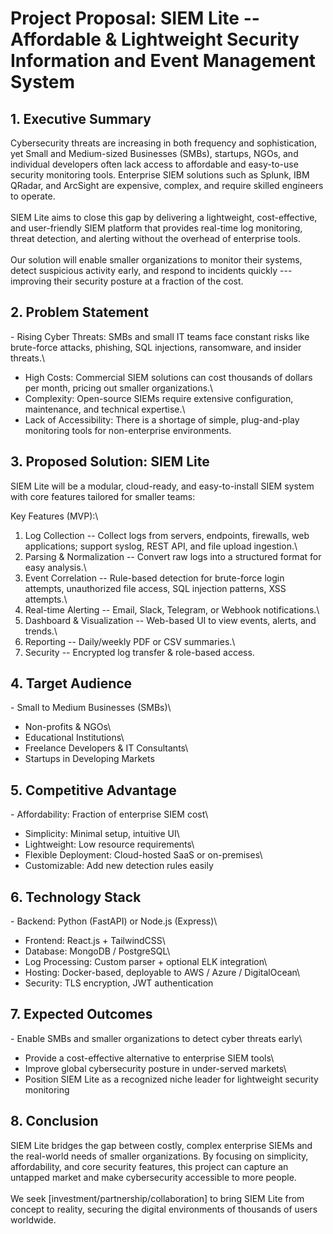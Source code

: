 # Project Proposal: SIEM Lite -- Affordable & Lightweight Security Information and Event Management System

## 1. Executive Summary

Cybersecurity threats are increasing in both frequency and
sophistication, yet Small and Medium-sized Businesses (SMBs), startups,
NGOs, and individual developers often lack access to affordable and
easy-to-use security monitoring tools. Enterprise SIEM solutions such as
Splunk, IBM QRadar, and ArcSight are expensive, complex, and require
skilled engineers to operate.\
\
SIEM Lite aims to close this gap by delivering a lightweight,
cost-effective, and user-friendly SIEM platform that provides real-time
log monitoring, threat detection, and alerting without the overhead of
enterprise tools.\
\
Our solution will enable smaller organizations to monitor their systems,
detect suspicious activity early, and respond to incidents quickly ---
improving their security posture at a fraction of the cost.

## 2. Problem Statement

\- Rising Cyber Threats: SMBs and small IT teams face constant risks
like brute-force attacks, phishing, SQL injections, ransomware, and
insider threats.\
- High Costs: Commercial SIEM solutions can cost thousands of dollars
per month, pricing out smaller organizations.\
- Complexity: Open-source SIEMs require extensive configuration,
maintenance, and technical expertise.\
- Lack of Accessibility: There is a shortage of simple, plug-and-play
monitoring tools for non-enterprise environments.

## 3. Proposed Solution: SIEM Lite

SIEM Lite will be a modular, cloud-ready, and easy-to-install SIEM
system with core features tailored for smaller teams:

Key Features (MVP):\
1. Log Collection -- Collect logs from servers, endpoints, firewalls,
web applications; support syslog, REST API, and file upload ingestion.\
2. Parsing & Normalization -- Convert raw logs into a structured format
for easy analysis.\
3. Event Correlation -- Rule-based detection for brute-force login
attempts, unauthorized file access, SQL injection patterns, XSS
attempts.\
4. Real-time Alerting -- Email, Slack, Telegram, or Webhook
notifications.\
5. Dashboard & Visualization -- Web-based UI to view events, alerts, and
trends.\
6. Reporting -- Daily/weekly PDF or CSV summaries.\
7. Security -- Encrypted log transfer & role-based access.

## 4. Target Audience

\- Small to Medium Businesses (SMBs)\
- Non-profits & NGOs\
- Educational Institutions\
- Freelance Developers & IT Consultants\
- Startups in Developing Markets

## 5. Competitive Advantage

\- Affordability: Fraction of enterprise SIEM cost\
- Simplicity: Minimal setup, intuitive UI\
- Lightweight: Low resource requirements\
- Flexible Deployment: Cloud-hosted SaaS or on-premises\
- Customizable: Add new detection rules easily

## 6. Technology Stack

\- Backend: Python (FastAPI) or Node.js (Express)\
- Frontend: React.js + TailwindCSS\
- Database: MongoDB / PostgreSQL\
- Log Processing: Custom parser + optional ELK integration\
- Hosting: Docker-based, deployable to AWS / Azure / DigitalOcean\
- Security: TLS encryption, JWT authentication

## 7. Expected Outcomes

\- Enable SMBs and smaller organizations to detect cyber threats early\
- Provide a cost-effective alternative to enterprise SIEM tools\
- Improve global cybersecurity posture in under-served markets\
- Position SIEM Lite as a recognized niche leader for lightweight
security monitoring

## 8. Conclusion

SIEM Lite bridges the gap between costly, complex enterprise SIEMs and
the real-world needs of smaller organizations. By focusing on
simplicity, affordability, and core security features, this project can
capture an untapped market and make cybersecurity accessible to more
people.\
\
We seek \[investment/partnership/collaboration\] to bring SIEM Lite from
concept to reality, securing the digital environments of thousands of
users worldwide.
